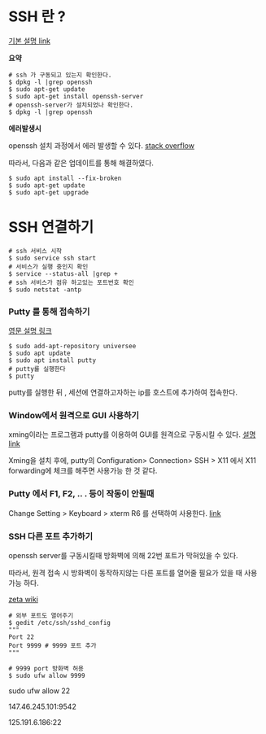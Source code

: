 # SSH 란 ?

[기본 설명 link](https://jimnong.tistory.com/713)

**요약**

```shell
# ssh 가 구동되고 있는지 확인한다.
$ dpkg -l |grep openssh
$ sudo apt-get update 
$ sudo apt-get install openssh-server
# openssh-server가 설치되었나 확인한다.
$ dpkg -l |grep openssh
```



**에러발생시**

openssh  설치 과정에서 에러 발생할 수 있다. [stack overflow](https://askubuntu.com/questions/914428/unmet-dependencies-when-trying-to-install-r-base/965162)

따라서,  다음과 같은 업데이트를 통해 해결하였다. 

```shell
$ sudo apt install --fix-broken
$ sudo apt-get update
$ sudo apt-get upgrade
```



# SSH 연결하기

```shell
# ssh 서비스 시작
$ sudo service ssh start
# 서비스가 실행 중인지 확인
$ service --status-all |grep +
# ssh 서비스가 점유 하고있는 포트번호 확인
$ sudo netstat -antp
```



### Putty 를 통해 접속하기

[영문 설명 링크](https://itsfoss.com/putty-linux/)

```shell
$ sudo add-apt-repository universee
$ sudo apt update
$ sudo apt install putty
# putty를 실행한다
$ putty
```

putty를 실행한 뒤 , 세션에 연결하고자하는 ip를 호스트에 추가하여 접속한다.



### Window에서 원격으로 GUI 사용하기

xming이라는 프로그램과 putty를 이용하여 GUI를 원격으로 구동시킬 수 있다. [설명 link](https://talkingaboutme.tistory.com/entry/Linux-X11-Forwarding-using-PuTTY)

 Xming을 설치 후에, putty의 Configuration> Connection>  SSH > X11 에서 X11 forwarding에 체크를 해주면 사용가능 한 것 같다.



### Putty 에서 F1, F2, .. . 등이 작동이 안될때

Change Setting > Keyboard > xterm R6 를 선택하여 사용한다. [link](https://ttend.tistory.com/274)



###  SSH 다른 포트 추가하기

openssh server를 구동시킬때 방화벽에 의해 22번 포트가 막혀있을 수 있다.

따라서,  원격 접속 시 방화벽이 동작하지않는 다른 포트를 열어줄 필요가 있을 때 사용 가능 하다.

[zeta wiki](https://zetawiki.com/wiki/SSH_%ED%8F%AC%ED%8A%B8_%EC%B6%94%EA%B0%80%ED%95%98%EA%B8%B0)

```shell
# 외부 포트도 열어주기
$ gedit /etc/ssh/sshd_config
"""
Port 22 
Port 9999 # 9999 포트 추가
"""

# 9999 port 방화벽 허용 
$ sudo ufw allow 9999
```

sudo ufw allow 22



147.46.245.101:9542

125.191.6.186:22